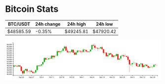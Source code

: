 # Bitcoin Stats

BTC/USDT|24h change|24h high|24h low|
|---|---|---|---|
|$48585.59|-0.35%|$49245.81|$47920.42|

<img src="./chart.svg">
